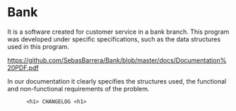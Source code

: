 # Bank
It is a software created for customer service in a bank branch. This program was developed under specific specifications, such as the data structures used in this program.

https://github.com/SebasBarrera/Bank/blob/master/docs/Documentation%20PDF.pdf

In our documentation it clearly specifies the structures used, the functional and non-functional requirements of the problem.

          <h1> CHANGELOG <h1>

